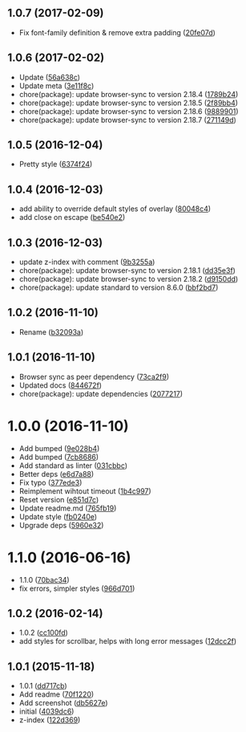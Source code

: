 <a name="1.0.7"></a>
## 1.0.7 (2017-02-09)

* Fix font-family definition & remove extra padding ([20fe07d](https://github.com/Kikobeats/bs-pretty-message/commit/20fe07d))



<a name="1.0.6"></a>
## 1.0.6 (2017-02-02)

* Update ([56a638c](https://github.com/Kikobeats/bs-pretty-message/commit/56a638c))
* Update meta ([3e11f8c](https://github.com/Kikobeats/bs-pretty-message/commit/3e11f8c))
* chore(package): update browser-sync to version 2.18.4 ([1789b24](https://github.com/Kikobeats/bs-pretty-message/commit/1789b24))
* chore(package): update browser-sync to version 2.18.5 ([2f89bb4](https://github.com/Kikobeats/bs-pretty-message/commit/2f89bb4))
* chore(package): update browser-sync to version 2.18.6 ([9889901](https://github.com/Kikobeats/bs-pretty-message/commit/9889901))
* chore(package): update browser-sync to version 2.18.7 ([271149d](https://github.com/Kikobeats/bs-pretty-message/commit/271149d))



<a name="1.0.5"></a>
## 1.0.5 (2016-12-04)

* Pretty style ([6374f24](https://github.com/Kikobeats/bs-pretty-message/commit/6374f24))



<a name="1.0.4"></a>
## 1.0.4 (2016-12-03)

* add ability to override default styles of overlay ([80048c4](https://github.com/Kikobeats/bs-pretty-message/commit/80048c4))
* add close on escape ([be540e2](https://github.com/Kikobeats/bs-pretty-message/commit/be540e2))



<a name="1.0.3"></a>
## 1.0.3 (2016-12-03)

* update z-index with comment ([9b3255a](https://github.com/Kikobeats/bs-pretty-message/commit/9b3255a))
* chore(package): update browser-sync to version 2.18.1 ([dd35e3f](https://github.com/Kikobeats/bs-pretty-message/commit/dd35e3f))
* chore(package): update browser-sync to version 2.18.2 ([d9150dd](https://github.com/Kikobeats/bs-pretty-message/commit/d9150dd))
* chore(package): update standard to version 8.6.0 ([bbf2bd7](https://github.com/Kikobeats/bs-pretty-message/commit/bbf2bd7))



<a name="1.0.2"></a>
## 1.0.2 (2016-11-10)

* Rename ([b32093a](https://github.com/Kikobeats/bs-pretty-message/commit/b32093a))



<a name="1.0.1"></a>
## 1.0.1 (2016-11-10)

* Browser sync as peer dependency ([73ca2f9](https://github.com/Kikobeats/bs-pretty-message/commit/73ca2f9))
* Updated docs ([844672f](https://github.com/Kikobeats/bs-pretty-message/commit/844672f))
* chore(package): update dependencies ([2077217](https://github.com/Kikobeats/bs-pretty-message/commit/2077217))



<a name="1.0.0"></a>
# 1.0.0 (2016-11-10)

* Add bumped ([9e028b4](https://github.com/Kikobeats/bs-pretty-message/commit/9e028b4))
* Add bumped ([7cb8686](https://github.com/Kikobeats/bs-pretty-message/commit/7cb8686))
* Add standard as linter ([031cbbc](https://github.com/Kikobeats/bs-pretty-message/commit/031cbbc))
* Better deps ([e6d7a88](https://github.com/Kikobeats/bs-pretty-message/commit/e6d7a88))
* Fix typo ([377ede3](https://github.com/Kikobeats/bs-pretty-message/commit/377ede3))
* Reimplement wihtout timeout ([1b4c997](https://github.com/Kikobeats/bs-pretty-message/commit/1b4c997))
* Reset version ([e851d7c](https://github.com/Kikobeats/bs-pretty-message/commit/e851d7c))
* Update readme.md ([765fb19](https://github.com/Kikobeats/bs-pretty-message/commit/765fb19))
* Update style ([fb0240e](https://github.com/Kikobeats/bs-pretty-message/commit/fb0240e))
* Upgrade deps ([5960e32](https://github.com/Kikobeats/bs-pretty-message/commit/5960e32))



<a name="1.1.0"></a>
# 1.1.0 (2016-06-16)

* 1.1.0 ([70bac34](https://github.com/Kikobeats/bs-pretty-message/commit/70bac34))
* fix errors, simpler styles ([966d701](https://github.com/Kikobeats/bs-pretty-message/commit/966d701))



<a name="1.0.2"></a>
## 1.0.2 (2016-02-14)

* 1.0.2 ([cc100fd](https://github.com/Kikobeats/bs-pretty-message/commit/cc100fd))
* add styles for scrollbar, helps with long error messages ([12dcc2f](https://github.com/Kikobeats/bs-pretty-message/commit/12dcc2f))



<a name="1.0.1"></a>
## 1.0.1 (2015-11-18)

* 1.0.1 ([dd717cb](https://github.com/Kikobeats/bs-pretty-message/commit/dd717cb))
* Add readme ([70f1220](https://github.com/Kikobeats/bs-pretty-message/commit/70f1220))
* Add screenshot ([db5627e](https://github.com/Kikobeats/bs-pretty-message/commit/db5627e))
* initial ([4039dc6](https://github.com/Kikobeats/bs-pretty-message/commit/4039dc6))
* z-index ([122d369](https://github.com/Kikobeats/bs-pretty-message/commit/122d369))




